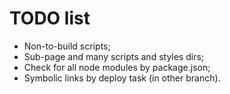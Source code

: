 TODO list
=========

- Non-to-build scripts;
- Sub-page and many scripts and styles dirs;
- Check for all node modules by package.json;
- Symbolic links by deploy task (in other branch).
